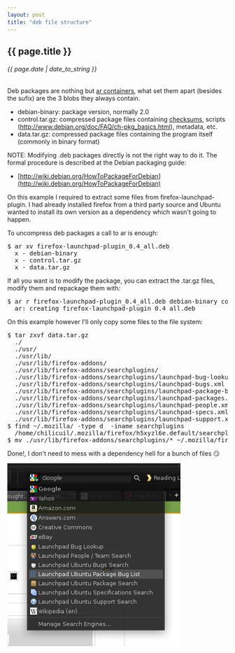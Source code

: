 ```yaml
---
layout: post
title: "deb file structure"
---
```


## {{ page.title }}

###### {{ page.date | date_to_string }}

Deb packages are nothing but [ar containers](http://en.wikipedia.org/wiki/Ar_%28Unix%29), what set them apart (besides the sufix) are the 3 blobs they always contain.

- debian-binary: package version, normally 2.0
- control.tar.gz: compressed package files containing [checksums](http://en.wikipedia.org/wiki/Cryptographic_hash_function), scripts (http://www.debian.org/doc/FAQ/ch-pkg_basics.html), metadata, etc.
- data.tar.gz: compressed package files containing the program itself (commonly in binary format)

NOTE: Modifying .deb packages directly is not the right way to do it. The formal procedure is described at the Debian packaging guide:

- [http://wiki.debian.org/HowToPackageForDebian](http://wiki.debian.org/HowToPackageForDebian)

On this example I required to extract some files from firefox-launchpad-plugin. I had already installed firefox from a third party source and Ubuntu wanted to install its own version as a dependency which wasn't going to happen.

To uncompress deb packages a call to ar is enough:

<pre class="sh_sh">
$ ar xv firefox-launchpad-plugin_0.4_all.deb
  x - debian-binary
  x - control.tar.gz
  x - data.tar.gz
</pre>

If all you want is to modify the package, you can extract the .tar.gz files, modify them and repackage them with:

<pre class="sh_sh">
$ ar r firefox-launchpad-plugin_0.4_all.deb debian-binary control.tar.gz data.tar.gz
  ar: creating firefox-launchpad-plugin_0.4_all.deb
</pre>

On this example however I'll only copy some files to the file system:

<pre class="sh_sh">
$ tar zxvf data.tar.gz
  ./
  ./usr/
  ./usr/lib/
  ./usr/lib/firefox-addons/
  ./usr/lib/firefox-addons/searchplugins/
  ./usr/lib/firefox-addons/searchplugins/launchpad-bug-lookup.xml
  ./usr/lib/firefox-addons/searchplugins/launchpad-bugs.xml
  ./usr/lib/firefox-addons/searchplugins/launchpad-package-bugs.xml
  ./usr/lib/firefox-addons/searchplugins/launchpad-packages.xml
  ./usr/lib/firefox-addons/searchplugins/launchpad-people.xml
  ./usr/lib/firefox-addons/searchplugins/launchpad-specs.xml
  ./usr/lib/firefox-addons/searchplugins/launchpad-support.xml
$ find ~/.mozilla/ -type d  -iname searchplugins
  /home/chilicuil/.mozilla/firefox/h5xyzl6e.default/searchplugins
$ mv ./usr/lib/firefox-addons/searchplugins/* ~/.mozilla/firefox/h5xyzl6e.default/searchplugins/
</pre>

Done!, I don't need to mess with a dependency hell for a bunch of files &#128527; 

**[![](/assets/img/34.png)](/assets/img/34.png)**
